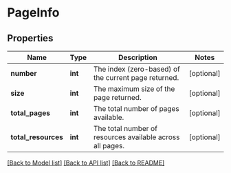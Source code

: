# PageInfo

## Properties
Name | Type | Description | Notes
------------ | ------------- | ------------- | -------------
**number** | **int** | The index (zero-based) of the current page returned. | [optional] 
**size** | **int** | The maximum size of the page returned. | [optional] 
**total_pages** | **int** | The total number of pages available. | [optional] 
**total_resources** | **int** | The total number of resources available across all pages. | [optional] 

[[Back to Model list]](../README.md#documentation-for-models) [[Back to API list]](../README.md#documentation-for-api-endpoints) [[Back to README]](../README.md)

